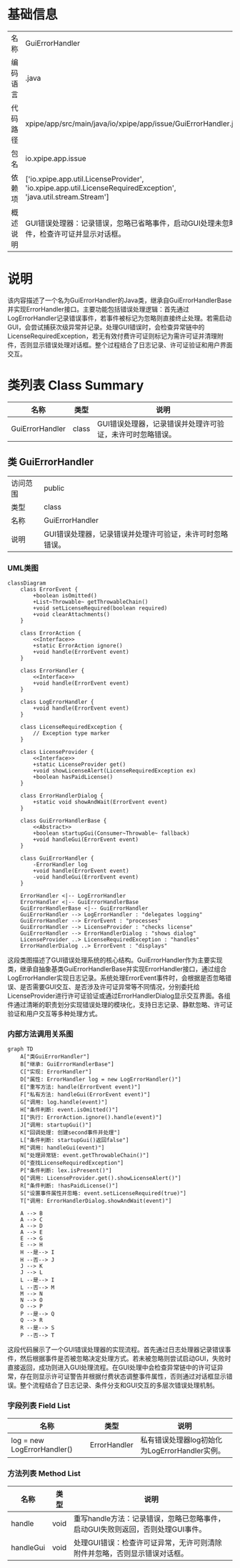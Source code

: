 # 基础信息

|      |      |
|------|------|
| 名称 | GuiErrorHandler |
| 编码语言 | .java |
| 代码路径 | xpipe/app/src/main/java/io/xpipe/app/issue/GuiErrorHandler.java |
| 包名 | io.xpipe.app.issue |
| 依赖项 | ['io.xpipe.app.util.LicenseProvider', 'io.xpipe.app.util.LicenseRequiredException', 'java.util.stream.Stream'] |
| 概述说明 | GUI错误处理器：记录错误，忽略已省略事件，启动GUI处理未忽略事件，检查许可证并显示对话框。 |

# 说明

该内容描述了一个名为GuiErrorHandler的Java类，继承自GuiErrorHandlerBase并实现ErrorHandler接口。主要功能包括错误处理逻辑：首先通过LogErrorHandler记录错误事件，若事件被标记为忽略则直接终止处理。若需启动GUI，会尝试捕获次级异常并记录。处理GUI错误时，会检查异常链中的LicenseRequiredException，若无有效付费许可证则标记为需许可证并清理附件，否则显示错误处理对话框。整个过程结合了日志记录、许可证验证和用户界面交互。

# 类列表 Class Summary

| 名称   | 类型  | 说明 |
|-------|------|-------------|
| GuiErrorHandler | class | GUI错误处理器，记录错误并处理许可验证，未许可时忽略错误。 |



## 类 GuiErrorHandler

|      |      |
|------|------|
| 访问范围 | public |
| 类型 | class |
| 名称 | GuiErrorHandler |
| 说明 | GUI错误处理器，记录错误并处理许可验证，未许可时忽略错误。 |


### UML类图

```mermaid
classDiagram
    class ErrorEvent {
        +boolean isOmitted()
        +List~Throwable~ getThrowableChain()
        +void setLicenseRequired(boolean required)
        +void clearAttachments()
    }

    class ErrorAction {
        <<Interface>>
        +static ErrorAction ignore()
        +void handle(ErrorEvent event)
    }

    class ErrorHandler {
        <<Interface>>
        +void handle(ErrorEvent event)
    }

    class LogErrorHandler {
        +void handle(ErrorEvent event)
    }

    class LicenseRequiredException {
        // Exception type marker
    }

    class LicenseProvider {
        <<Interface>>
        +static LicenseProvider get()
        +void showLicenseAlert(LicenseRequiredException ex)
        +boolean hasPaidLicense()
    }

    class ErrorHandlerDialog {
        +static void showAndWait(ErrorEvent event)
    }

    class GuiErrorHandlerBase {
        <<Abstract>>
        +boolean startupGui(Consumer~Throwable~ fallback)
        +void handleGui(ErrorEvent event)
    }

    class GuiErrorHandler {
        -ErrorHandler log
        +void handle(ErrorEvent event)
        -void handleGui(ErrorEvent event)
    }

    ErrorHandler <|-- LogErrorHandler
    ErrorHandler <|-- GuiErrorHandlerBase
    GuiErrorHandlerBase <|-- GuiErrorHandler
    GuiErrorHandler --> LogErrorHandler : "delegates logging"
    GuiErrorHandler --> ErrorEvent : "processes"
    GuiErrorHandler --> LicenseProvider : "checks license"
    GuiErrorHandler --> ErrorHandlerDialog : "shows dialog"
    LicenseProvider ..> LicenseRequiredException : "handles"
    ErrorHandlerDialog ..> ErrorEvent : "displays"
```

这段类图描述了GUI错误处理系统的核心结构。GuiErrorHandler作为主要实现类，继承自抽象基类GuiErrorHandlerBase并实现ErrorHandler接口，通过组合LogErrorHandler实现日志记录。系统处理ErrorEvent事件时，会根据是否忽略错误、是否需要GUI交互、是否涉及许可证异常等不同情况，分别委托给LicenseProvider进行许可证验证或通过ErrorHandlerDialog显示交互界面。各组件通过清晰的职责划分实现错误处理的模块化，支持日志记录、静默忽略、许可证验证和用户交互等多种处理方式。


### 内部方法调用关系图

```mermaid
graph TD
    A["类GuiErrorHandler"]
    B["继承: GuiErrorHandlerBase"]
    C["实现: ErrorHandler"]
    D["属性: ErrorHandler log = new LogErrorHandler()"]
    E["重写方法: handle(ErrorEvent event)"]
    F["私有方法: handleGui(ErrorEvent event)"]
    G["调用: log.handle(event)"]
    H["条件判断: event.isOmitted()"]
    I["执行: ErrorAction.ignore().handle(event)"]
    J["调用: startupGui()"]
    K["回调处理: 创建second事件并处理"]
    L["条件判断: startupGui()返回false"]
    M["调用: handleGui(event)"]
    N["处理异常链: event.getThrowableChain()"]
    O["查找LicenseRequiredException"]
    P["条件判断: lex.isPresent()"]
    Q["调用: LicenseProvider.get().showLicenseAlert()"]
    R["条件判断: !hasPaidLicense()"]
    S["设置事件属性并忽略: event.setLicenseRequired(true)"]
    T["调用: ErrorHandlerDialog.showAndWait(event)"]

    A --> B
    A --> C
    A --> D
    A --> E
    E --> G
    E --> H
    H --是--> I
    H --否--> J
    J --> K
    J --> L
    L --是--> I
    L --否--> M
    M --> N
    N --> O
    O --> P
    P --是--> Q
    Q --> R
    R --是--> S
    P --否--> T
```

这段代码展示了一个GUI错误处理器的实现流程。首先通过日志处理器记录错误事件，然后根据事件是否被忽略决定处理方式。若未被忽略则尝试启动GUI，失败时直接返回，成功则进入GUI处理流程。在GUI处理中会检查异常链中的许可证异常，存在则显示许可证警告并根据付费状态调整事件属性，否则通过对话框显示错误。整个流程结合了日志记录、条件分支和GUI交互的多层次错误处理机制。

### 字段列表 Field List

| 名称  | 类型  | 说明 |
|-------|-------|------|
| log = new LogErrorHandler() | ErrorHandler | 私有错误处理器log初始化为LogErrorHandler实例。 |

### 方法列表 Method List

| 名称  | 类型  | 说明 |
|-------|-------|------|
| handle | void | 重写handle方法：记录错误，忽略已忽略事件，启动GUI失败则返回，否则处理GUI事件。 |
| handleGui | void | 处理GUI错误：检查许可证异常，无许可则清除附件并忽略，否则显示错误对话框。 |




